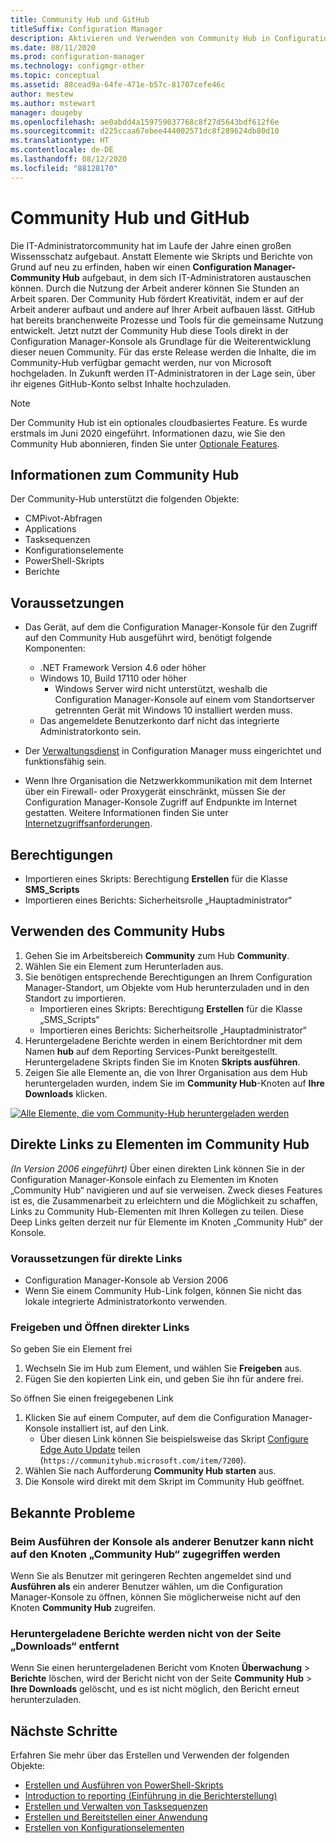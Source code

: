 ```yaml
---
title: Community Hub und GitHub
titleSuffix: Configuration Manager
description: Aktivieren und Verwenden von Community Hub in Configuration Manager
ms.date: 08/11/2020
ms.prod: configuration-manager
ms.technology: configmgr-other
ms.topic: conceptual
ms.assetid: 88cead9a-64fe-471e-b57c-81707cefe46c
author: mestew
ms.author: mstewart
manager: dougeby
ms.openlocfilehash: ae0abdd4a159759037768c8f27d5643bdf612f6e
ms.sourcegitcommit: d225ccaa67ebee444002571dc8f289624db80d10
ms.translationtype: HT
ms.contentlocale: de-DE
ms.lasthandoff: 08/12/2020
ms.locfileid: "88128170"
---
```

# <a name="community-hub-and-github"></a>Community Hub und GitHub
<!--3555935, 3555936-->

Die IT-Administratorcommunity hat im Laufe der Jahre einen großen Wissensschatz aufgebaut. Anstatt Elemente wie Skripts und Berichte von Grund auf neu zu erfinden, haben wir einen **Configuration Manager-Community Hub** aufgebaut, in dem sich IT-Administratoren austauschen können. Durch die Nutzung der Arbeit anderer können Sie Stunden an Arbeit sparen. Der Community Hub fördert Kreativität, indem er auf der Arbeit anderer aufbaut und andere auf Ihrer Arbeit aufbauen lässt. GitHub hat bereits branchenweite Prozesse und Tools für die gemeinsame Nutzung entwickelt. Jetzt nutzt der Community Hub diese Tools direkt in der Configuration Manager-Konsole als Grundlage für die Weiterentwicklung dieser neuen Community. Für das erste Release werden die Inhalte, die im Community-Hub verfügbar gemacht werden, nur von Microsoft hochgeladen. In Zukunft werden IT-Administratoren in der Lage sein, über ihr eigenes GitHub-Konto selbst Inhalte hochzuladen.

> [!Note]  
> Der Community Hub ist ein optionales cloudbasiertes Feature. Es wurde erstmals im Juni 2020 eingeführt. Informationen dazu, wie Sie den Community Hub abonnieren, finden Sie unter [Optionale Features](install-in-console-updates.md#bkmk_options).

## <a name="about-community-hub"></a>Informationen zum Community Hub

Der Community-Hub unterstützt die folgenden Objekte:

- CMPivot-Abfragen
- Applications
- Tasksequenzen
- Konfigurationselemente
- PowerShell-Skripts
- Berichte

## <a name="prerequisites"></a>Voraussetzungen

- Das Gerät, auf dem die Configuration Manager-Konsole für den Zugriff auf den Community Hub ausgeführt wird, benötigt folgende Komponenten:
   - .NET Framework Version 4.6 oder höher
   - Windows 10, Build 17110 oder höher
      - Windows Server wird nicht unterstützt, weshalb die Configuration Manager-Konsole auf einem vom Standortserver getrennten Gerät mit Windows 10 installiert werden muss.
   - Das angemeldete Benutzerkonto darf nicht das integrierte Administratorkonto sein.

- Der [Verwaltungsdienst](../../../develop/adminservice/set-up.md) in Configuration Manager muss eingerichtet und funktionsfähig sein.

- Wenn Ihre Organisation die Netzwerkkommunikation mit dem Internet über ein Firewall- oder Proxygerät einschränkt, müssen Sie der Configuration Manager-Konsole Zugriff auf Endpunkte im Internet gestatten. Weitere Informationen finden Sie unter [Internetzugriffsanforderungen](../../plan-design/network/internet-endpoints.md#community-hub).

## <a name="permissions"></a>Berechtigungen

- Importieren eines Skripts: Berechtigung **Erstellen** für die Klasse **SMS_Scripts**
- Importieren eines Berichts: Sicherheitsrolle „Hauptadministrator“


## <a name="use-the-community-hub"></a>Verwenden des Community Hubs

1. Gehen Sie im Arbeitsbereich **Community** zum Hub **Community**.
1. Wählen Sie ein Element zum Herunterladen aus.
1. Sie benötigen entsprechende Berechtigungen an Ihrem Configuration Manager-Standort, um Objekte vom Hub herunterzuladen und in den Standort zu importieren.
    - Importieren eines Skripts: Berechtigung **Erstellen** für die Klasse „SMS_Scripts“
    - Importieren eines Berichts: Sicherheitsrolle „Hauptadministrator“
1. Heruntergeladene Berichte werden in einem Berichtordner mit dem Namen **hub** auf dem Reporting Services-Punkt bereitgestellt. Heruntergeladene Skripts finden Sie im Knoten **Skripts ausführen**.
1. Zeigen Sie alle Elemente an, die von Ihrer Organisation aus dem Hub heruntergeladen wurden, indem Sie im **Community Hub**-Knoten auf **Ihre Downloads** klicken.

[![Alle Elemente, die vom Community-Hub heruntergeladen werden](./media/3555935-community-hub-downloads.png)](./media/3555935-community-hub-downloads.png#lightbox)


## <a name="direct-links-to-community-hub-items"></a><a name="bkmk_deeplink"></a> Direkte Links zu Elementen im Community Hub
<!--4224406-->
*(In Version 2006 eingeführt)* Über einen direkten Link können Sie in der Configuration Manager-Konsole einfach zu Elementen im Knoten „Community Hub“ navigieren und auf sie verweisen. Zweck dieses Features ist es, die Zusammenarbeit zu erleichtern und die Möglichkeit zu schaffen, Links zu Community Hub-Elementen mit Ihren Kollegen zu teilen. Diese Deep Links gelten derzeit nur für Elemente im Knoten „Community Hub“ der Konsole.

### <a name="prerequisites-for-direct-links"></a>Voraussetzungen für direkte Links

- Configuration Manager-Konsole ab Version 2006
- Wenn Sie einem Community Hub-Link folgen, können Sie nicht das lokale integrierte Administratorkonto verwenden.

### <a name="sharing-and-opening-direct-links"></a>Freigeben und Öffnen direkter Links

So geben Sie ein Element frei
1. Wechseln Sie im Hub zum Element, und wählen Sie **Freigeben** aus.
1. Fügen Sie den kopierten Link ein, und geben Sie ihn für andere frei.

So öffnen Sie einen freigegebenen Link
1. Klicken Sie auf einem Computer, auf dem die Configuration Manager-Konsole installiert ist, auf den Link.
   - Über diesen Link können Sie beispielsweise das Skript [Configure Edge Auto Update](https://communityhub.microsoft.com/item/7200) teilen (`https://communityhub.microsoft.com/item/7200`).
1. Wählen Sie nach Aufforderung **Community Hub starten** aus.
1. Die Konsole wird direkt mit dem Skript im Community Hub geöffnet.

## <a name="known-issues"></a><a name="bkmk_known"></a> Bekannte Probleme

### <a name="unable-to-access-community-hub-node-when-running-console-as-a-different-user"></a>Beim Ausführen der Konsole als anderer Benutzer kann nicht auf den Knoten „Community Hub“ zugegriffen werden
<!--7826897-->
Wenn Sie als Benutzer mit geringeren Rechten angemeldet sind und **Ausführen als** ein anderer Benutzer wählen, um die Configuration Manager-Konsole zu öffnen, können Sie möglicherweise nicht auf den Knoten **Community Hub** zugreifen.

### <a name="downloaded-reports-dont-get-removed-from-your-downloads-page"></a>Heruntergeladene Berichte werden nicht von der Seite „Downloads“ entfernt
<!--7851305-->
Wenn Sie einen heruntergeladenen Bericht vom Knoten **Überwachung** > **Berichte** löschen, wird der Bericht nicht von der Seite **Community Hub** > **Ihre Downloads** gelöscht, und es ist nicht möglich, den Bericht erneut herunterzuladen. 

## <a name="next-steps"></a>Nächste Schritte

Erfahren Sie mehr über das Erstellen und Verwenden der folgenden Objekte:

- [Erstellen und Ausführen von PowerShell-Skripts](../../../apps/deploy-use/create-deploy-scripts.md)
- [Introduction to reporting (Einführung in die Berichterstellung)](introduction-to-reporting.md)
- [Erstellen und Verwalten von Tasksequenzen](../../../osd/deploy-use/manage-task-sequences-to-automate-tasks.md)
- [Erstellen und Bereitstellen einer Anwendung](../../../apps/get-started/create-and-deploy-an-application.md)
- [Erstellen von Konfigurationselementen](../../../compliance/deploy-use/create-configuration-items.md)